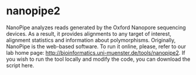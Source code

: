 # nanopipe2
NanoPipe analyzes reads generated by the Oxford Nanopore sequencing devices. As a result, it provides alignments to any target of interest, alignment statistics and information about polymorphisms. Originally, NanoPipe is the web-based software. To run it online, please, refer to our lab home page: http://bioinformatics.uni-muenster.de/tools/nanopipe2. If you wish to run the tool locally and modify the code, you can download the script here.

